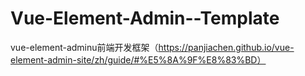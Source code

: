 # Vue-Element-Admin--Template
vue-element-adminu前端开发框架（https://panjiachen.github.io/vue-element-admin-site/zh/guide/#%E5%8A%9F%E8%83%BD）

